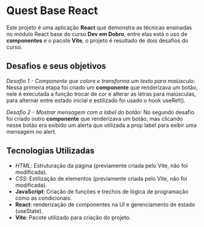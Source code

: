# Quest Base React ##

Este projeto é uma aplicação **React** que demonstra as técnicas ensinadas no módulo React base do curso **Dev em Dobro**, entre elas está o uso de **componentes** e o pacote **Vite**, o projeto é resultado de dois desafios do curso.


## Desafios e seus objetivos ##
*Desafio 1 - Componente que colore e transforma um texto para maiúsculo:* Nessa primeira etapa foi criado um **componente** que renderizava um botão, nele é executada a função trocar de cor e alterar as letras para maiúsculas, para alternar entre estado inicial e estilizado foi usado o hook useRef(). 

*Desafio 2 - Mostrar mensagem com a label do botão:* No segundo desafio foi criado outro **componente** que renderizava um botão, mas clicando nesse botão era exibido um alerta que utilizada a prop label para exibir uma mensagem no alert.


## Tecnologias Utilizadas ##

- *HTML*: Estruturação da página (previamente criada pelo Vite, não foi modificada).
- *CSS*: Estilização de elementos (previamente criada pelo Vite, não foi modificada).
- **JavaScript**: Criação de funções e trechos de lógica de programação como as condicionais.
- **React**: renderização de componentes na UI e gerenciamento de estado (useState).
- **Vite**: Pacote utilizado para criação do projeto.